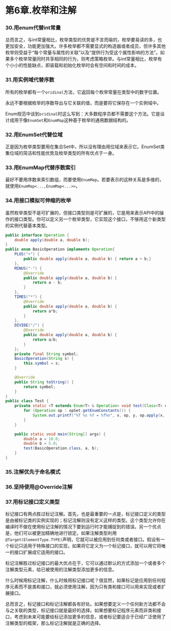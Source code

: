 # 第6章.枚举和注解

### 30.用enum代替int常量

总而言之，与int常量相比，枚举类型的优势是不言而喻的，枚举要易读的多，也更加安全，功能更加强大。许多枚举都不需要显式的构造器或者成员，但许多其他枚举则受益于“每个常量与属性的关联”以及”提供行为受这个属性影响的方法”。如果多个枚举常量同时共享相同的行为，则考虑策略枚举。与int常量相比，枚举有个小小的性能缺点，即装载和初始化枚举时会有空间和时间的成本。

### 31.用实例域代替序数

所有的枚举都有一个``oridinal``方法，它返回每个枚举常量在类型中的数字位置。

永远不要根据枚举的序数导出与它关联的值，而是要将它保存在一个实例域中。

Enum规范中谈到``oridinal``时这么写到：大多数程序员都不需要这个方法。它是设计成用于像``EnumSet``和``EnumMap``这种基于枚举的通用数据结构的。

### 32.用EnumSet代替位域

正是因为枚举类型要用在集合Set中，所以没有理由用位域来表示它。EnumSet类集位域的简洁和性能优势及枚举类型的所有优点于一身。

### 33.用EnumMap代替序数索引

最好不要用序数来索引数组，而要使用``EnumMap``。若要表示的这种关系是多维的，就使用``EnumMap<...,EnumMap<...>>``。

### 34.用接口模拟可伸缩的枚举

虽然枚举类型不是可扩展的，但接口类型则是可扩展的，它是用来表示API中的操作的接口类型。你可以定义另一个枚举类型，它实现这个接口，不够用这个新类型的实例代替基本类型。

```java
public interface Operation {
    double apply(double a, double b);
}
public enum BasicOperation implements Operation{
    PLUS("+") {
        public double apply(double a, double b) { return a + b;}
    },
    MINUS("-") {
        @Override
        public double apply(double a, double b) {
            return a - b;
        }
    },
    TIMES("*") {
        @Override
        public double apply(double a, double b) {
            return a*b;
        }
    },
    DIVIDE("/") {
        @Override
        public double apply(double a, double b) {
            return a/b;
        }
    };
    private final String symbol;
    BasicOperation(String s) {
        this.symbol = s;
    }

    @Override
    public String toString() {
        return symbol;
    }
}
public class Test {
    private static <T extends Enum<T> & Operation> void test(Class<T> opSet, double x, double y) {
        for (Operation op : opSet.getEnumConstants()) {
            System.out.printf("%f %s %f = %f%n", x, op, y, op.apply(x, y));
        }
    }

    public static void main(String[] args) {
        double a = 10.0;
        double b = 5.0;
        test(BasicOperation.class, a, b);
    }
}
```

### 35.注解优先于命名模式

### 36.坚持使用@Override注解

### 37.用标记接口定义类型

标记接口有两点胜过标记注解。首先，也是最重要的一点是，标记接口定义的类型是由被标记类的实例实现的；标记注解则没有定义这样的类型。这个类型允许你在编译时不做在使用标记注解的情况下要到运行时才能捕捉到的错误。另一个优点是，他们可以被更加精确地进行锁定。如果注解类型利用``@Target(ElementType.TYPE)``声明，它就可以被应用到任何类或者接口。假设有一个标记只适用于特殊接口的实现，如果将它定义为一个标记接口，就可以用它将唯一的接口扩展成它适用的接口。

标记注解胜过标记接口的最大优点在于，它可以通过默认的方式添加一个或者多个注解类型元素，给已被使用的注解类型添加更多的信息。

什么时候用标记注解，什么时候用标记接口呢？很显然，如果标记是应用到任何程序元素而不是类和接口，就必须使用注解，因为只有类和接口可以用来实现或者扩展接口。

总而言之，标记接口和标记注解都各有好处。如果想要定义一个任何新方法都不会与之关联的类型，标记接口就是最好的选择。如果想要标记程序元素而非类和接口，考虑到未来可能要给标记添加更多的信息，或者标记要适合于已经广泛使用了注解类型的框架，那么标记注解就是正确的选择。

